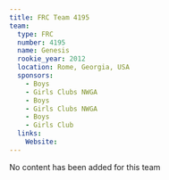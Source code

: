 ```yaml
---
title: FRC Team 4195
team:
  type: FRC
  number: 4195
  name: Genesis
  rookie_year: 2012
  location: Rome, Georgia, USA
  sponsors:
    - Boys
    - Girls Clubs NWGA
    - Boys
    - Girls Clubs NWGA
    - Boys
    - Girls Club
  links:
    Website: 
---
```

No content has been added for this team